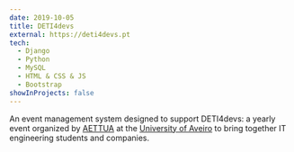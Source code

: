 ```yaml
---
date: 2019-10-05
title: DETI4devs
external: https://deti4devs.pt
tech:
  - Django
  - Python
  - MySQL
  - HTML & CSS & JS
  - Bootstrap
showInProjects: false
---
```


An event management system designed to support DETI4devs: a yearly event organized by <a href="http://aettua.pt" target="_blank" rel="noopener noreferrer" title="AETTUA">AETTUA</a> at the <a href="https://www.ua.pt" target="_blank" rel="noopener noreferrer" title="University of Aveiro">University of Aveiro</a> to bring together IT engineering students and companies.
